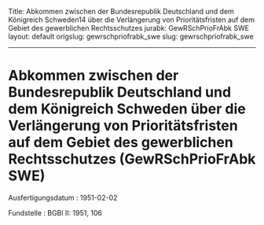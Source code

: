 Title: Abkommen zwischen der Bundesrepublik Deutschland und dem Königreich Schweden14
  über die Verlängerung von Prioritätsfristen auf dem Gebiet des gewerblichen Rechtsschutzes
jurabk: GewRSchPrioFrAbk SWE
layout: default
origslug: gewrschpriofrabk_swe
slug: gewrschpriofrabk_swe

---

# Abkommen zwischen der Bundesrepublik Deutschland und dem Königreich Schweden über die Verlängerung von Prioritätsfristen auf dem Gebiet des gewerblichen Rechtsschutzes (GewRSchPrioFrAbk SWE)

Ausfertigungsdatum
:   1951-02-02

Fundstelle
:   BGBl II: 1951, 106

